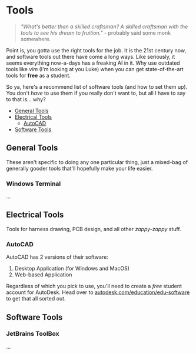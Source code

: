 # Tools
> _"What's better than a skilled craftsman? A skilled craftsman with the tools to see his dream to fruition."_ - probably said some monk somewhere.

Point is, you gotta use the right tools for the job. It is the 21st century now, and software tools out there have come a long ways. Like seriously, it seems everything now-a-days has a freaking AI in it. Why use outdated tools like _vim_ (I'm looking at you Luke) when you can get state-of-the-art tools for **free** as a student.

So ya, here's a recommend list of software tools (and how to set them up). You don't _have_ to use them if you really don't want to, but all I have to say to that is... why?

- [General Tools]()
- [Electrical Tools]()
  - [AutoCAD]()
- [Software Tools]()

## General Tools
These aren't specific to doing any one particular thing, just a mixed-bag of generally gooder tools that'll hopefully make your life easier.

### Windows Terminal
...

## Electrical Tools
Tools for harness drawing, PCB design, and all other _zappy-zappy_ stuff.

### AutoCAD
AutoCAD has 2 versions of their software:
1. Desktop Application (for Windows and MacOS)
2. Web-based Application

Regardless of which you pick to use, you'll need to create a _free_ student account for AutoDesk. Head over to [autodesk.com/education/edu-software](https://www.autodesk.com/education/edu-software) to get that all sorted out.

## Software Tools

### JetBrains ToolBox
...